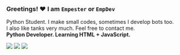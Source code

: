 ### Greetings! ❤️ I am **`Empester`** or **`EmpDev`**
Python Student. I make small codes, sometimes I develop bots too. <br>
I also like tanks very much. Feel free to  contact me. <br>
**Python Developer. Learning HTML + JavaScript.** 

[![](https://img.shields.io/github/followers/empester?label=Followers&style=social)](https://github.com/empester)
[![](https://img.shields.io/badge/Discord-7289DA?logo=discord&logoColor=white)](https://discord.com/users/821755569248403487)
[![](https://img.shields.io/badge/Mail-D14836?logo=gmail&logoColor=white)](mailto:empesterz@gmail.com)

